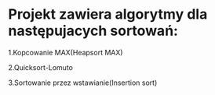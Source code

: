 # Projekt zawiera algorytmy dla następujacych sortowań:
1.Kopcowanie MAX(Heapsort MAX)

2.Quicksort-Lomuto

3.Sortowanie przez wstawianie(Insertion sort)
